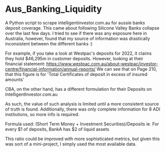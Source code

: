 # Aus_Banking_Liquidity
A Python script to scrape intelligentinvestor.com.au for aussie banks deposit coverage. 
This came about following Silicone Valley Banks collapse over the last few days. 
I tried to see if there was any exposure here in Australia, however, found that my source of information was drastically 
inconsistent between the different banks :)

For example, if you take a look at Westpac's deposits for 2022, it claims they hold $46,295m 
in customer deposits. However, looking at their financial statement: https://www.westpac.com.au/about-westpac/investor-centre/financial-information/annual-reports/
We can see that on Page 210, that this figure is for 'Total Certificates of deposit in excess
of insured amounts' 

CBA, on the other hand, has a different formulation for their Deposits on IntelligentInvestor.com.au

As such, the value of such analysis is limited until a more consistent source of truth is found.
Additionally, there was only complete information for 8 ADI institutions, so more info is required.

Formula used: (Short Term Money + Investment Securities)/Deposits
ie. For every $1 of deposits, BankA has $2 of liquid assets

This ratio could be improved with more sophisticated metrics, but given this was sort of a mini-project, I simply used the most available data.

